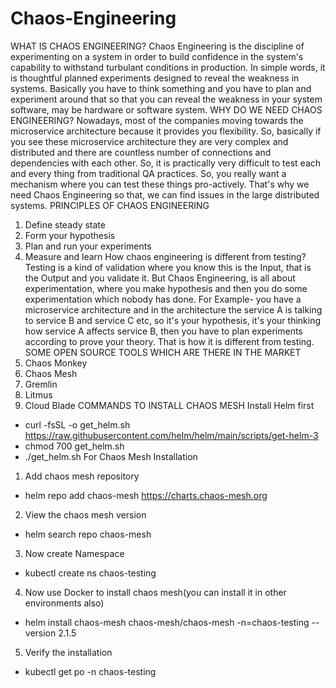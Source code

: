 # Chaos-Engineering
WHAT IS CHAOS ENGINEERING?
Chaos Engineering is the discipline of experimenting on a system in order to build confidence in the system's capability to withstand turbulant conditions in production. In simple words, it is thoughtful planned experiments designed to reveal the weakness in systems. Basically you have to think something and you have to plan and experiment around that so that you can reveal the weakness in your system software, may be hardware or software system.
WHY DO WE NEED CHAOS ENGINEERING?
Nowadays, most of the companies moving towards the microservice architecture because it provides you flexibility. So, basically if you see these microservice architecture they are very complex and distributed and there are countless number of connections and dependencies with each other. So, it is practically very difficult to test each and every thing from traditional QA practices. So, you really want a mechanism where you can test these things pro-actively. That's why we need Chaos Engineering so that, we can find issues in the large distributed systems.
PRINCIPLES OF CHAOS ENGINEERING
1. Define steady state
2. Form your hypothesis
3. Plan and run your experiments
4. Measure and learn
How chaos engineering is different from testing?
Testing is a kind of validation where you know this is the Input, that is the Output and you validate it. But Chaos Engineering, is all about experimentation, where you make hypothesis and then you do some experimentation which nobody has done.
For Example- you have a microservice architecture and in the architecture the service A is talking to service B and service C etc, so it's your hypothesis, it's your thinking how service A affects service B, then you have to plan experiments according to prove your theory. That is how it is different from testing.
SOME OPEN SOURCE TOOLS WHICH ARE THERE IN THE MARKET
1. Chaos Monkey
2. Chaos Mesh
3. Gremlin
4. Litmus
5. Cloud Blade
COMMANDS TO INSTALL CHAOS MESH
Install Helm first
- curl -fsSL -o get_helm.sh https://raw.githubusercontent.com/helm/helm/main/scripts/get-helm-3
- chmod 700 get_helm.sh
- ./get_helm.sh
For Chaos Mesh Installation
1. Add chaos mesh repository
- helm repo add chaos-mesh https://charts.chaos-mesh.org
2. View the chaos mesh version
- helm search repo chaos-mesh
3. Now create Namespace
- kubectl create ns chaos-testing
4. Now use Docker to install chaos mesh(you can install it in other environments also)
- helm install chaos-mesh chaos-mesh/chaos-mesh -n=chaos-testing --version 2.1.5
5. Verify the installation
- kubectl get po -n chaos-testing
